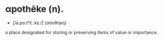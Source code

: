 # αpothēke (n).   
- [/a.po.tʰɛ̌ː.kɛː/] (αποθήκη)

a place designated for storing or preserving items of value or importance.
